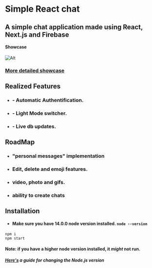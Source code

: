 # Simple React chat
## A simple chat application made using React, Next.js and Firebase

#### Showcase

![Alt](https://i.imgur.com/yFVHGKa.png)
### [More detailed showcase](https://imgur.com/a/MH0yRla)

## Realized Features
- ### - Automatic Authentification.
- ### - Light Mode switcher.
- ### - Live db updates.

## RoadMap
- ### "personal messages" implementation
- ###  Edit, delete and emoji features.
- ### video, photo and gifs.
- ### ability to create chats

## Installation

- #### Make sure you have 14.0.0 node version installed. ```node --version```
```
npm i
npm start
```
#### Note: if you have a higher node version installed, it _might_ not run.
##### [Here's](https://stackoverflow.com/questions/7718313/how-to-change-to-an-older-version-of-node-js) a guide for changing the Node.js version

